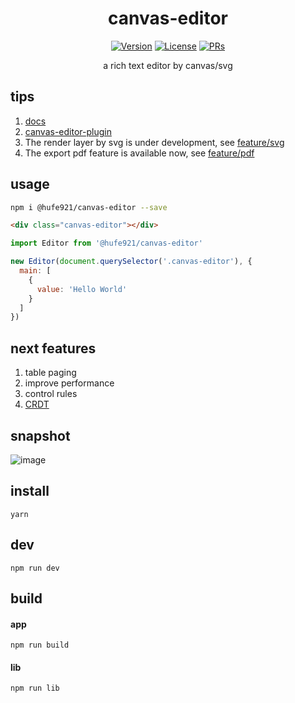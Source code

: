 <h1 align="center">canvas-editor</h1>

<p align="center">
<a href="https://www.npmjs.com/package/@hufe921/canvas-editor"><img src="https://img.shields.io/npm/v/@hufe921/canvas-editor.svg?sanitize=true" alt="Version"></a>
<a href="https://www.npmjs.com/package/@hufe921/canvas-editor"><img src="https://img.shields.io/npm/l/@hufe921/canvas-editor.svg?sanitize=true" alt="License"></a>
<a href="https://github.com/Hufe921/canvas-editor/issues/new/choose"><img src="https://img.shields.io/badge/PRs-welcome-brightgreen.svg" alt="PRs"></a>
</p>

<p align="center"> a rich text editor by canvas/svg</p>

## tips

1. [docs](https://hufe.club/canvas-editor-docs/)
2. [canvas-editor-plugin](https://github.com/Hufe921/canvas-editor-plugin)
3. The render layer by svg is under development, see [feature/svg](https://github.com/Hufe921/canvas-editor/tree/feature/svg)
4. The export pdf feature is available now, see [feature/pdf](https://github.com/Hufe921/canvas-editor/tree/feature/pdf)

## usage

```bash
npm i @hufe921/canvas-editor --save
```

```html
<div class="canvas-editor"></div>
```

```javascript
import Editor from '@hufe921/canvas-editor'

new Editor(document.querySelector('.canvas-editor'), {
  main: [
    {
      value: 'Hello World'
    }
  ]
})
```

## next features

1. table paging
2. improve performance
3. control rules
4. [CRDT](https://github.com/Hufe921/canvas-editor/tree/feature/CRDT)

## snapshot

![image](https://github.com/Hufe921/canvas-editor/blob/main/src/assets/snapshots/main_v0.9.35.png)

## install

`yarn`

## dev

`npm run dev`

## build

#### app

`npm run build`

#### lib

`npm run lib`

